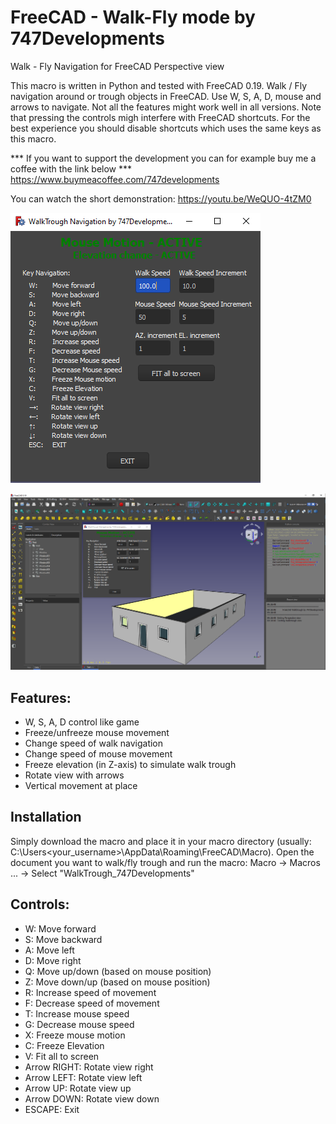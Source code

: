 # FreeCAD - Walk-Fly mode by 747Developments
Walk - Fly Navigation for FreeCAD Perspective view

This macro is written in Python and tested with FreeCAD 0.19. Walk / Fly navigation around or trough objects in FreeCAD. Use W, S, A, D, mouse and arrows to navigate. Not all the features might work well in all versions.
Note that pressing the controls migh interfere with FreeCAD shortcuts. For the best experience you should disable shortcuts which uses the same keys as this macro.

*** If you want to support the development you can for example buy me a coffee with the link below ***
https://www.buymeacoffee.com/747developments

You can watch the short demonstration: https://youtu.be/WeQUO-4tZM0

![Alt text](Image_screen01.PNG?raw=true "Screen")

![Alt text](Image_screen02.PNG?raw=true "Screen Full")

## Features:
* W, S, A, D control like game
* Freeze/unfreeze mouse movement
* Change speed of walk navigation
* Change speed of mouse movement
* Freeze elevation (in Z-axis) to simulate walk trough
* Rotate view with arrows
* Vertical movement at place

## Installation
Simply download the macro and place it in your macro directory (usually: C:\Users\<your_username>\AppData\Roaming\FreeCAD\Macro).
Open the document you want to walk/fly trough and run the macro: Macro -> Macros ... -> Select "WalkTrough_747Developments"

## Controls:
* W:   Move forward
* S:   Move backward
* A:   Move left
* D:   Move right
* Q:   Move up/down (based on mouse position)
* Z:   Move down/up (based on mouse position)
* R:   Increase speed of movement
* F:   Decrease speed of movement
* T:   Increase mouse speed
* G:   Decrease mouse speed
* X:   Freeze mouse motion
* C:   Freeze Elevation
* V:   Fit all to screen
* Arrow RIGHT:  Rotate view right
* Arrow LEFT:   Rotate view left
* Arrow UP:     Rotate view up
* Arrow DOWN:   Rotate view down
* ESCAPE:       Exit
